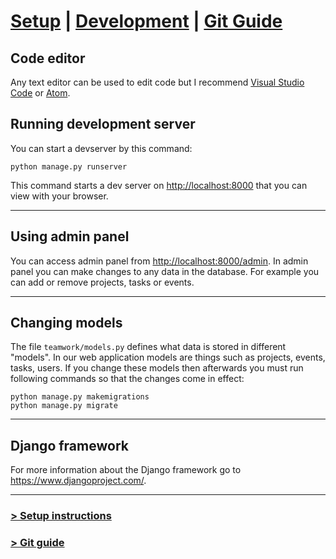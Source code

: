 # [Setup](../../) | [Development](README_DEV.md) | [Git Guide](README_GIT.md)

## Code editor
Any text editor can be used to edit code but I recommend
[Visual Studio Code](https://code.visualstudio.com/) or [Atom](https://atom.io/).

## Running development server
You can start a devserver by this command:

    python manage.py runserver

This command starts a dev server on <http://localhost:8000> that you can view with your browser.

---

## Using admin panel
You can access admin panel from <http://localhost:8000/admin>. In admin panel you can make
changes to any data in the database. For example you can add or remove projects, tasks or events.

---

## Changing models
The file `teamwork/models.py` defines what data is stored in different "models". In our
web application models are things such as projects, events, tasks, users. If you change these
models then afterwards you must run following commands so that the changes come in effect:

    python manage.py makemigrations
    python manage.py migrate

---

## Django framework
For more information about the Django framework go to <https://www.djangoproject.com/>.

---

### [> Setup instructions](README.md)
### [> Git guide](README_GIT.md)
